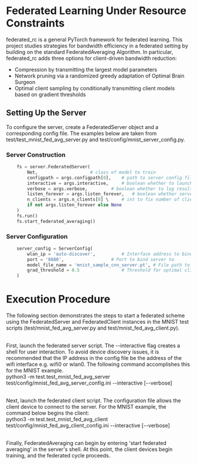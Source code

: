# Federated Learning Under Resource Constraints

federated\_rc is a general PyTorch framework for federated learning. This project studies strategies for bandwidth efficiency in a federated setting by building on the standard FederatedAveraging Algorithm. In particular, federated\_rc adds three options for client-driven bandwidth reduction:
 - Compression by transmitting the largest model parameters
 - Network pruning via a randomized greedy adaptation of Optimal Brain Surgeon
 - Optimal client sampling by conditionally transmitting client models based on gradient thresholds

## Setting Up the Server
To configure the server, create a FederatedServer object and a corresponding config file. The examples below are taken from test/test\_mnist\_fed\_avg\_server.py and test/config/mnist\_server\_config.py.

### Server Construction
```python 
    fs = server.FederatedServer(
        Net,					# class of model to train
        configpath = args.configpath[0],  	# path to server config file
        interactive = args.interactive,		# boolean whether to launch an interactive shell 
        verbose = args.verbose,			# boolean whether to log results in execution
        listen_forever = args.listen_forever,	# boolean whether server continuously accepts new clients
        n_clients = args.n_clients[0] \		# int to fix number of clients
	    if not args.listen_forever else None
    )
    fs.run()
    fs.start_federated_averaging()
```

### Server Configuration
```python
    server_config = ServerConfig( 
        wlan_ip = 'auto-discover',			# Interface address to bind server to
        port = '8880',					# Port to bind server to
        model_file_name = 'mnist_sample_cnn_server.pt',	# File path to save the final aggregated model
        grad_threshold = 0.5				# Threshold for optimal client sampling
    )
```

# Execution Procedure
The following section demonstrates the steps to start a federated scheme using the FederatedServer and FederatedClient instances in the MNIST test scripts (test/mnist_fed_avg_server.py and test/mnist_fed_avg_client.py).<br><br>

First, launch the federated server script. The --interactive flag creates a shell for user interaction. To avoid device discovery issues, it is recommended that the IP address in the config file be the address of the wifi interface e.g. wifi0 or wlan0. The following command accomplishes this for the MNIST example.<br>
python3 -m test.test_mnist_fed_avg_server test/config/mnist_fed_avg_server_config.ini --interactive [--verbose]
<br><br>

Next, launch the federated client script. The configuration file allows the client device to connect to the server. For the MNIST example, the command below begins the client:<br>
python3 -m test.test_mnist_fed_avg_client test/config/mnist_fed_avg_client_config.ini --interactive [--verbose]
<br><br>

Finally, FederatedAveraging can begin by entering 'start federated averaging' in the server's shell. At this point, the client devices begin training, and the federated cycle proceeds.
